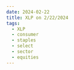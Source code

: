 ```yaml
---
date: 2024-02-22
title: XLP on 2/22/2024
tags: 
  - XLP
  - consumer
  - staples
  - select
  - sector
  - equities
---
```

<div class="post">
<snapshot-grid 
    :reports="['2024/02/21/CTA/XLP', '2024/02/22/CTA/XLP', '2024/02/22/MTP/XLP']"
    chart="2024/02/22/Chart/XLP"
/>
<p>

</p>
<p>

</p>
</div>